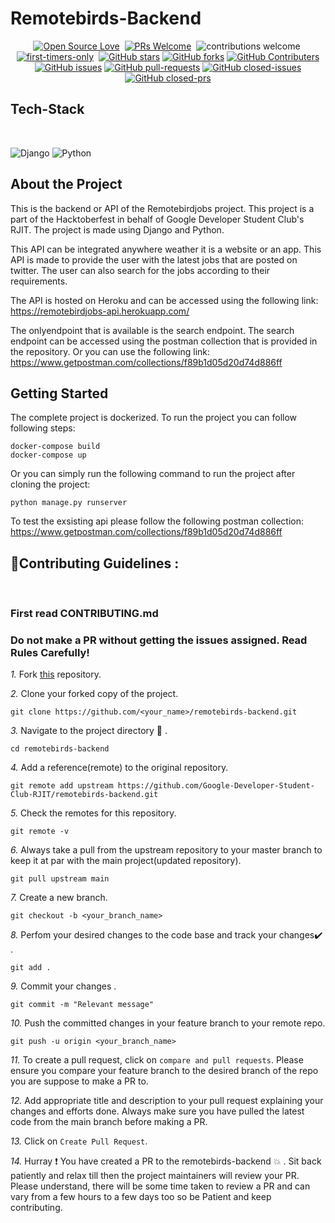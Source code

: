 # Remotebirds-Backend

<div align="center">

[![Open Source Love](https://badges.frapsoft.com/os/v1/open-source.svg?v=102)](https://github.com/Google-Developer-Student-Club-RJIT/remotebirds-backend)&nbsp;
[![PRs Welcome](https://img.shields.io/badge/PRs-Welcome-brightgreen.svg?style=flat&logo=github)](https://github.com/Google-Developer-Student-Club-RJIT/remotebirds-backend)&nbsp;
![contributions welcome](https://img.shields.io/static/v1.svg?label=Contributions&message=Welcome&color=brightgreen&style=flat&logo=github)&nbsp;
[![first-timers-only](https://img.shields.io/badge/first--timers--only-friendly-blue.svg?style=flat)](https://github.com/Google-Developer-Student-Club-RJIT/remotebirds-backend)&nbsp;
[![GitHub stars](https://img.shields.io/github/stars/Google-Developer-Student-Club-RJIT/remotebirds-backend)](https://github.com/Google-Developer-Student-Club-RJIT/remotebirds-backend/stargazers)
[![GitHub forks](https://img.shields.io/github/forks/Google-Developer-Student-Club-RJIT/remotebirds-backend)](https://github.com/Google-Developer-Student-Club-RJIT/remotebirds-backend/network/members)
[![GitHub Contributers](https://img.shields.io/github/contributors/Google-Developer-Student-Club-RJIT/remotebirds-backend)](https://github.com/Google-Developer-Student-Club-RJIT/remotebirds-backend/graphs/contributors)
[![GitHub issues](https://img.shields.io/github/issues/Google-Developer-Student-Club-RJIT/remotebirds-backend)](https://github.com/Google-Developer-Student-Club-RJIT/remotebirds-backend/issues)
[![GitHub pull-requests](https://img.shields.io/github/issues-pr/Google-Developer-Student-Club-RJIT/remotebirds-backend)](https://github.com/Google-Developer-Student-Club-RJIT/remotebirds-backend/pulls)
[![GitHub closed-issues](https://img.shields.io/github/issues-closed-raw/Google-Developer-Student-Club-RJIT/remotebirds-backend)](https://github.com/Google-Developer-Student-Club-RJIT/remotebirds-backend/pulls)
[![GitHub closed-prs](https://img.shields.io/github/issues-pr-closed-raw/Google-Developer-Student-Club-RJIT/remotebirds-backend)](https://github.com/Google-Developer-Student-Club-RJIT/remotebirds-backend/pulls)

</div>

## Tech-Stack

<br>

![Django](https://img.shields.io/badge/-Django-092E20?style=plastic&logo=Django)
![Python](https://img.shields.io/badge/-Python-8fcfd1?style=plastic&logo=Python)

## About the Project

This is the backend or API of the Remotebirdjobs project. This project is a part of the Hacktoberfest in behalf of Google Developer Student Club's RJIT. The project is made using Django and Python.

This API can be integrated anywhere weather it is a website or an app. This API is made to provide the user with the latest jobs that are posted on twitter. The user can also search for the jobs according to their requirements.

The API is hosted on Heroku and can be accessed using the following link:
https://remotebirdjobs-api.herokuapp.com/

The onlyendpoint that is available is the search endpoint. The search endpoint can be accessed using the postman collection that is provided in the repository. Or you can use the following link: https://www.getpostman.com/collections/f89b1d05d20d74d886ff

## Getting Started

The complete project is dockerized. To run the project you can follow following steps:

```
docker-compose build
docker-compose up
```

Or you can simply run the following command to run the project after cloning the project:

```
python manage.py runserver
```

To test the exsisting api please follow the following postman collection:
https://www.getpostman.com/collections/f89b1d05d20d74d886ff

## 📌Contributing Guidelines :
<br>
<h3>First read CONTRIBUTING.md</h3>

### Do not make a PR without getting the issues assigned. Read Rules Carefully!

*1.* Fork [this](https://github.com/Google-Developer-Student-Club-RJIT/remotebirds-backend) repository.

*2.* Clone your forked copy of the project.

```
git clone https://github.com/<your_name>/remotebirds-backend.git
```

*3.* Navigate to the project directory :file_folder: .

```
cd remotebirds-backend
```

*4.* Add a reference(remote) to the original repository.

```
git remote add upstream https://github.com/Google-Developer-Student-Club-RJIT/remotebirds-backend.git
```

*5.* Check the remotes for this repository.

```
git remote -v
```

*6.* Always take a pull from the upstream repository to your master branch to keep it at par with the main project(updated repository).

```
git pull upstream main
```

*7.* Create a new branch.

```
git checkout -b <your_branch_name>
```

*8.* Perfom your desired changes to the code base and track your changes:heavy_check_mark: .

```
git add .
```

*9.* Commit your changes .

```
git commit -m "Relevant message"
```

*10.* Push the committed changes in your feature branch to your remote repo.

```
git push -u origin <your_branch_name>
```

*11.* To create a pull request, click on `compare and pull requests`. Please ensure you compare your feature branch to the desired branch of the repo you are suppose to make a PR to.

*12.* Add appropriate title and description to your pull request explaining your changes and efforts done. Always make sure you have pulled the latest code from the main branch before making a PR.

*13.* Click on `Create Pull Request`.

*14.* Hurray ❗ You have created a PR to the remotebirds-backend 💥 . Sit back patiently and relax till then the project maintainers will review your PR. Please understand, there will be some time taken to review a PR and can vary from a few hours to a few days too so be Patient and keep contributing.




